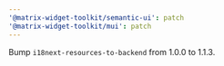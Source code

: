 ```yaml
---
'@matrix-widget-toolkit/semantic-ui': patch
'@matrix-widget-toolkit/mui': patch
---
```


Bump `i18next-resources-to-backend` from 1.0.0 to 1.1.3.
